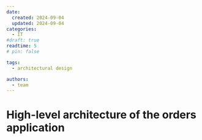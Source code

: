 ```yaml
---
date:
  created: 2024-09-04
  updated: 2024-09-04
categories:
  - IT
#draft: true
readtime: 5
# pin: false

tags:
  - architectural design

authors:
  - team
---
```


# High-level architecture of the orders application